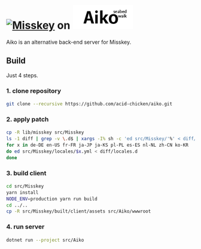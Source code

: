 # [![Misskey](https://github.com/syuilo/misskey/blob/master/assets/title.png?raw=true)](https://github.com/syuilo/misskey) on [![Aiko](/assets/logo.png)](https://github.com/acid-chicken/aiko)

Aiko is an alternative back-end server for Misskey.

## Build

Just 4 steps.

### 1. clone repository

```bash
git clone --recursive https://github.com/acid-chicken/aiko.git
```

### 2. apply patch

```bash
cp -R lib/misskey src/Misskey
ls -1 diff | grep -v \.d$ | xargs -I% sh -c 'ed src/Misskey/'%' < diff/'%
for x in de-DE en-US fr-FR ja-JP ja-KS pl-PL es-ES nl-NL zh-CN ko-KR
do ed src/Misskey/locales/$x.yml < diff/locales.d
done
```

### 3. build client

```bash
cd src/Misskey
yarn install
NODE_ENV=production yarn run build
cd ../..
cp -R src/Misskey/built/client/assets src/Aiko/wwwroot
```

### 4. run server

```bash
dotnet run --project src/Aiko
```
